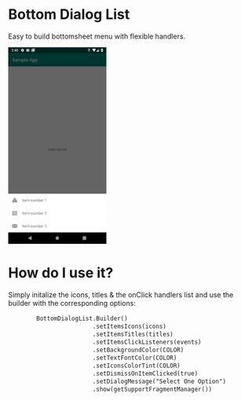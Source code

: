 # Bottom Dialog List

Easy to build bottomsheet menu with flexible handlers.

<img src="https://raw.githubusercontent.com/MurtadhaS/BottomDialogList/master/showcase/image_1.png" width=200/>

# How do I use it?

Simply initalize the icons, titles & the onClick handlers list and use the builder with the corresponding options:


            BottomDialogList.Builder()
                            .setItemsIcons(icons)
                            .setItemsTitles(titles)
                            .setItemsClickListeners(events)
                            .setBackgroundColor(COLOR)
                            .setTextFontColor(COLOR)
                            .setIconsColorTint(COLOR)
                            .setDismissOnItemClicked(true)
                            .setDialogMessage("Select One Option")
                            .show(getSupportFragmentManager())
       
